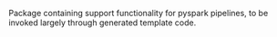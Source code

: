 Package containing support functionality for pyspark pipelines, to be invoked largely through generated template code.
